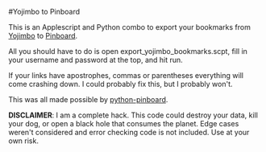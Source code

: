 #Yojimbo to Pinboard

This is an Applescript and Python combo to export your bookmarks from [Yojimbo][1] to [Pinboard][2]. 

All you should have to do is open export_yojimbo_bookmarks.scpt, fill in your username and password at the top, and hit run.

If your links have apostrophes, commas or parentheses everything will come crashing down. I could probably fix this, but I probably won't. 

This was all made possible by [python-pinboard][3].

**DISCLAIMER**: I am a complete hack. This code could destroy your data, kill your dog, or open a black hole that consumes the planet. Edge cases weren't considered and error checking code is not included. Use at your own risk.


[1]: http://www.barebones.com/products/yojimbo/
[2]: https://pinboard.in/
[3]: https://github.com/mgan59/python-pinboard